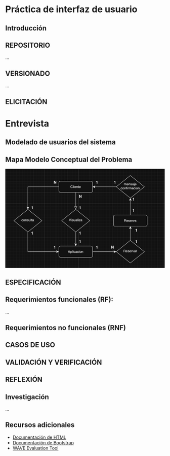 # Práctica de interfaz de usuario

## Introducción 

## REPOSITORIO
...

## VERSIONADO

...
## ELICITACIÓN
# Entrevista

## Modelado de usuarios del sistema

## Mapa Modelo Conceptual del Problema
![Modelo Conceptual del Problema](MapaConceptual.png)


## ESPECIFICACIÓN
## Requerimientos funcionales (RF):
...

## Requerimientos no funcionales (RNF)

## CASOS DE USO

## VALIDACIÓN Y VERIFICACIÓN

## REFLEXIÓN

## Investigación

...

## Recursos adicionales
- [Documentación de HTML](https://www.w3.org/html/)
- [Documentación de Bootstrap](https://getbootstrap.com/docs/5.3/getting-started/introduction/)
- [WAVE Evaluation Tool](https://chromewebstore.google.com/detail/wave-evaluation-tool/jbbplnpkjmmeebjpijfedlgcdilocofh)

